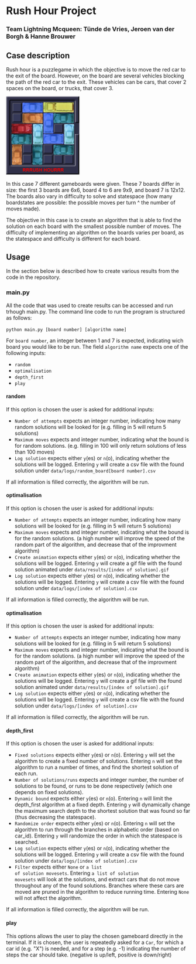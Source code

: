 # Rush Hour Project
### Team Lightning Mcqueen: Tünde de Vries, Jeroen van der Borgh & Hanne Brouwer

## Case description
Rush hour is a puzzlegame in which the objective is to move the red car to the exit of the board.
However, on the board are several vehicles blocking the path of the red car to the exit.
These vehicles can be cars, that cover 2 spaces on the board, or trucks, that cover 3.

<img src="docs/Rushhour6x6_1.jpg" alt="Example of a Rush Hour board" width="200px">

In this case 7 different gameboards were given.
These 7 boards differ in size: the first 3 boards are 6x6, board 4 to 6 are 9x9, and board 7 is 12x12.
The boards also vary in difficulty to solve and statespace (how many boardstates are possible: the possible moves per turn ^ the number of moves made).

The objective in this case is to create an algorithm that is able to find the solution on each board with the smallest possible number of moves.
The difficulty of implementing an algorithm on the boards varies per board, as the statespace and difficulty is different for each board.

## Usage
In the section below is described how to create various results from the code in the repository. 

### main&#46;py

All the code that was used to create results can be accessed and run trhough main&#46;py. The command line code to run the program is structured as follows:

<code>python main&#46;py [board number] [algorithm name] </code>

For <code>board number</code>, an integer between 1 and 7 is expected, indicating wich board you would like to be run. 
The field <code>algorithm name</code> expects one of the following inputs:

- <code>random</code>
- <code>optimalisation</code>
- <code>depth_first</code>
- <code>play</code>

#### random
If this option is chosen the user is asked for additional inputs:

- <code>Number of attempts</code> expects an integer number, indicating how many random solutions will be looked for (e.g. filling in 5 will return 5 solutions)
- <code>Maximum moves</code> expects and integer number, indicating what the bound is for random solutions. (e.g. filling in 100 will only return solutions of less than 100 moves)
- <code>Log solution</code> expects either <code>y</code>(es) or <code>n</code>(o), indicating whether the solutions will be logged. Entering <code>y</code> will create a csv file with the found solution under <code>data/logs/random_board[board number].csv</code>

If all information is filled correctly, the algorithm will be run.

#### optimalisation
If this option is chosen the user is asked for additional inputs:

- <code>Number of attempts</code> expects an integer number, indicating how many solutions will be looked for (e.g. filling in 5 will return 5 solutions)
- <code>Maximum moves</code> expects and integer number, indicating what the bound is for the random solutions. (a high number will improve the speed of the random part of the algorithm, and decrease that of the improvment algorithm)
- <code>Create animation</code> expects either <code>y</code>(es) or <code>n</code>(o), indicating whether the solutions will be logged. Entering <code>y</code> will create a gif file with the found solution animated under <code>data/results/[index of solution].gif</code>
- <code>Log solution</code> expects either <code>y</code>(es) or <code>n</code>(o), indicating whether the solutions will be logged. Entering <code>y</code> will create a csv file with the found solution under <code>data/logs/[index of solution].csv</code>

If all information is filled correctly, the algorithm will be run.

#### optimalisation
If this option is chosen the user is asked for additional inputs:

- <code>Number of attempts</code> expects an integer number, indicating how many solutions will be looked for (e.g. filling in 5 will return 5 solutions)
- <code>Maximum moves</code> expects and integer number, indicating what the bound is for the random solutions. (a high number will improve the speed of the random part of the algorithm, and decrease that of the improvment algorithm)
- <code>Create animation</code> expects either <code>y</code>(es) or <code>n</code>(o), indicating whether the solutions will be logged. Entering <code>y</code> will create a gif file with the found solution animated under <code>data/results/[index of solution].gif</code>
- <code>Log solution</code> expects either <code>y</code>(es) or <code>n</code>(o), indicating whether the solutions will be logged. Entering <code>y</code> will create a csv file with the found solution under <code>data/logs/[index of solution].csv</code>

If all information is filled correctly, the algorithm will be run.

#### depth_first
If this option is chosen the user is asked for additional inputs:

- <code>Fixed solutions</code> expects either <code>y</code>(es) or <code>n</code>(o). Entering <code>y</code> will set the algorithm to create a fixed number of solutions. Entering <code>n</code> will set the algorithm to run a number of times, and find the shortest solution of each run. 
- <code>Number of solutions/runs</code> expects and integer number, the number of solutions to be found, or runs to be done respectively (which one depends on fixed solutions).
- <code>Dynamic bound</code> expects either <code>y</code>(es) or <code>n</code>(o). Entering <code>n</code> will limit the depth_first algorithm at a fixed depth. Entering <code>y</code> will dynamically change the maximum search depth to the shortest solution that was found so far (thus decreasing the statespace).
- <code>Randomize order</code> expects either <code>y</code>(es) or <code>n</code>(o). Entering <code>n</code> will set the algorithm to run through the branches in alphabetic order (based on car_id). Entering <code>y</code> will randomize the order in which the statespace is searched. 
- <code>Log solution</code> expects either <code>y</code>(es) or <code>n</code>(o), indicating whether the solutions will be logged. Entering <code>y</code> will create a csv file with the found solution under <code>data/logs/[index of solution].csv</code>
- <code>Filter</code> expects either <code>None</code> or <code>a list of solution movesets</code>. Entering <code>a list of solution movesets</code> will look at the solutions, and extract cars that do not move throughout any of the found solutions. Branches where these cars are moved are pruned in the algorithm to reduce running time. Entering <code>None</code> will not affect the algorithm.

If all information is filled correctly, the algorithm will be run.

#### play

This options allows the user to play the chosen gameboard directly in the terminal. If it is chosen, the user is repeatedly asked for a <code>Car</code>, for which a car id (e.g. "X") is needed, and for a step (e.g. -1) indicating the number of steps the car should take. (negative is up/left, positive is down/right)

